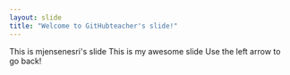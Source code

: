 ```yaml
---
layout: slide
title: "Welcome to GitHubteacher's slide!"
--- 
```

This is mjensenesri's slide
This is my awesome slide
Use the left arrow to go back!
